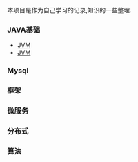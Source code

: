 本项目是作为自己学习的记录,知识的一些整理.

### JAVA基础
* [JVM](https://github.com/selfimprom/study-notes/md/test.md)
* [JVM](https://github.com/selfimprom/study-notes/md/test.md)

### Mysql

### 框架

### 微服务

### 分布式

### 算法



